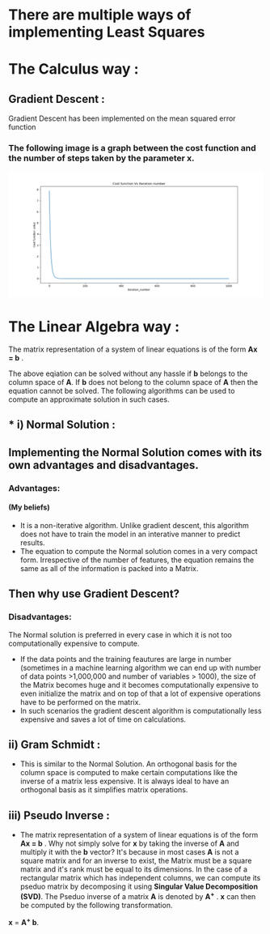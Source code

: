 # There are multiple ways of implementing Least Squares

# The Calculus way : 

## Gradient Descent :
Gradient Descent has been implemented on the mean squared error function

### The following image is a graph between the cost function and the number of steps taken by the parameter x.

![alt tag](https://github.com/sathvikswaminathan/Linear-Regression/raw/master/Linear%20Regression/Gradient%20Descent/gradient_descent.png)

# The Linear Algebra way :

The matrix representation of a system of linear equations is of the form **Ax = b** . 

The above eqiation can be solved without any hassle if **b** belongs to the column space of **A**. If **b** does not belong to the column space of **A** then the equation cannot be solved. The following algorithms can be used to compute an approximate solution in such cases.

## * i) Normal Solution :

## Implementing the Normal Solution comes with its own advantages and disadvantages. 
### Advantages:
#### (My beliefs)
* It is a non-iterative algorithm. Unlike gradient descent, this algorithm does not have to train the model in an interative manner to predict results.
* The equation to compute the Normal solution comes in a very compact form. Irrespective of the number of features, the equation remains the same as all of the information is packed into a Matrix.

## Then why use Gradient Descent?

### Disadvantages: 
The Normal solution is preferred in every case in which it is not too computationally expensive to compute.
* If the data points and the training feautures are large in number (sometimes in a machine learning algorithm we can end up with number of data points >1,000,000 and number of variables > 1000), the size of the Matrix becomes huge and it becomes computationally expensive to even initialize the matrix and on top of that a lot of expensive operations have to be performed on the matrix.
* In such scenarios the gradient descent algorithm is computationally less expensive and saves a lot of time on calculations.

## ii) Gram Schmidt :

* This is similar to the Normal Solution. An orthogonal basis for the column space is computed to make certain computations like the inverse of a matrix less expensive. It is always ideal to have an orthogonal basis as it simplifies matrix operations.

## iii) Pseudo Inverse :
* The matrix representation of a system of linear equations is of the form **Ax = b** . Why not simply solve for **x** by taking the inverse of **A** and multiply it with the **b** vector? It's because in most cases **A** is not a square matrix and for an inverse to exist, the Matrix must be a square matrix and it's rank must be equal to its dimensions. In the case of a rectangular matrix which has independent columns, we can compute its pseduo matrix by decomposing it using **Singular Value Decomposition (SVD)**. The Pseduo inverse of a matrix **A** is denoted by **A<sup>+</sup>** . 
**x** can then be computed by the following transformation.

**x** = **A<sup>+</sup> b**.
